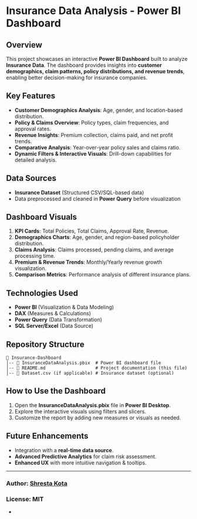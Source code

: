 # Insurance Data Analysis - Power BI Dashboard

## Overview
This project showcases an interactive **Power BI Dashboard** built to analyze **Insurance Data**. The dashboard provides insights into **customer demographics, claim patterns, policy distributions, and revenue trends**, enabling better decision-making for insurance companies.

## Key Features
- **Customer Demographics Analysis**: Age, gender, and location-based distribution.
- **Policy & Claims Overview**: Policy types, claim frequencies, and approval rates.
- **Revenue Insights**: Premium collection, claims paid, and net profit trends.
- **Comparative Analysis**: Year-over-year policy sales and claims ratio.
- **Dynamic Filters & Interactive Visuals**: Drill-down capabilities for detailed analysis.

## Data Sources
- **Insurance Dataset** (Structured CSV/SQL-based data)
- Data preprocessed and cleaned in **Power Query** before visualization

## Dashboard Visuals
1. **KPI Cards**: Total Policies, Total Claims, Approval Rate, Revenue.
2. **Demographics Charts**: Age, gender, and region-based policyholder distribution.
3. **Claims Analysis**: Claims processed, pending claims, and average processing time.
4. **Premium & Revenue Trends**: Monthly/Yearly revenue growth visualization.
5. **Comparison Metrics**: Performance analysis of different insurance plans.

## Technologies Used
- **Power BI** (Visualization & Data Modeling)
- **DAX** (Measures & Calculations)
- **Power Query** (Data Transformation)
- **SQL Server/Excel** (Data Source)

## Repository Structure
```
📂 Insurance-Dashboard
│-- 📜 InsuranceDataAnalysis.pbix  # Power BI dashboard file
│-- 📜 README.md                   # Project documentation (this file)
│-- 📜 Dataset.csv (if applicable) # Insurance dataset (optional)
```

## How to Use the Dashboard
1. Open the **InsuranceDataAnalysis.pbix** file in **Power BI Desktop**.
2. Explore the interactive visuals using filters and slicers.
3. Customize the report by adding new measures or visuals as needed.

## Future Enhancements
- Integration with a **real-time data source**.
- **Advanced Predictive Analytics** for claim risk assessment.
- **Enhanced UX** with more intuitive navigation & tooltips.

---
### **Author:** [Shresta Kota](https://github.com/yourusername)
### **License:** MIT

-

